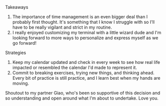Takeaways

1. The importance of time management is an even bigger deal than I probably first thought. It's something that I know I struggle with so I'll have to be really vigilant and strict in my routine.
2. I really enjoyed customizing my terminal with a little wizard dude and I'm looking forward to more ways to personalize and express myself as we go forward!

Strategies
1. Keep my calendar updated and check in every week to see how real life impacted or resembled the calendar I'd made to represent it.
2. Commit to breaking exercises, trying new things, and thinking ahead. Every bit of practice is still practice, and I learn best when my hands are moving.

Shoutout to my partner Giao, who's been so supportive of this decision and so understanding and open around what I'm about to undertake. Love you.
